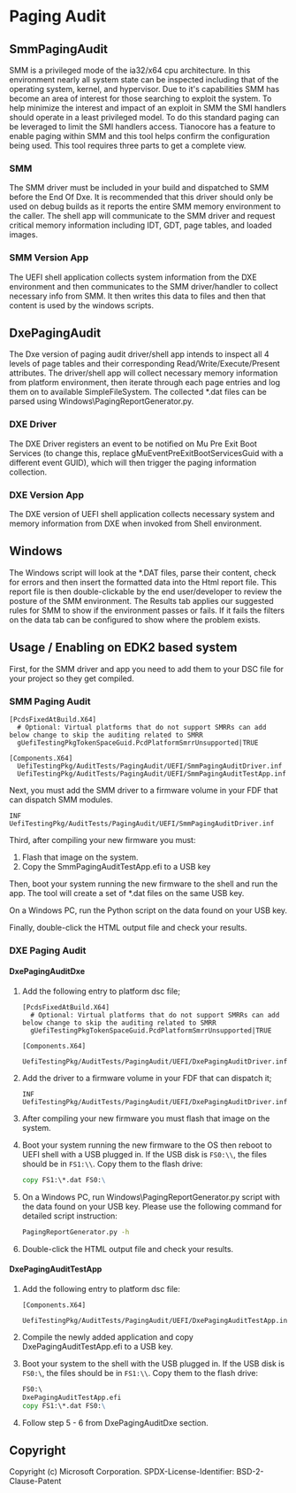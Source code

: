 # Paging Audit

## SmmPagingAudit

SMM is a privileged mode of the ia32/x64 cpu architecture.  In this environment nearly all system state can
be inspected including that of the operating system, kernel, and hypervisor.  Due to it's
capabilities SMM has become an area of interest for those searching to exploit the system.
To help minimize the interest and impact of an exploit in SMM the SMI handlers should operate
in a least privileged model.  To do this standard paging can be leveraged to limit the SMI
handlers access.  Tianocore has a feature to enable paging within SMM and this tool helps confirm
the configuration being used.  This tool requires three parts to get a complete view.

### SMM

The SMM driver must be included in your build and dispatched to SMM before the End Of Dxe.  It is
recommended that this driver should only be used on debug builds as it reports the entire
SMM memory environment to the caller.  The shell app will communicate to the SMM driver and
request critical memory information including IDT, GDT, page tables, and loaded images.

### SMM Version App

The UEFI shell application collects system information from the DXE environment and then
communicates to the SMM driver/handler to collect necessary info from SMM.  It then
writes this data to files and then that content is used by the windows scripts.

## DxePagingAudit

The Dxe version of paging audit driver/shell app intends to inspect all 4 levels of page
tables and their corresponding Read/Write/Execute/Present attributes. The driver/shell app will
collect necessary memory information from platform environment, then iterate through each
page entries and log them on to available SimpleFileSystem. The collected *.dat files can be
parsed using Windows\PagingReportGenerator.py.

### DXE Driver

The DXE Driver registers an event to be notified on Mu Pre Exit Boot Services (to change this,
replace gMuEventPreExitBootServicesGuid with a different event GUID), which will then trigger
the paging information collection.

### DXE Version App

The DXE version of UEFI shell application collects necessary system and memory information
from DXE when invoked from Shell environment.

## Windows

The Windows script will look at the *.DAT files, parse their content, check for errors
and then insert the formatted data into the Html report file.  This report file is then double-clickable
by the end user/developer to review the posture of the SMM environment.  The Results tab applies
our suggested rules for SMM to show if the environment passes or fails.
If it fails the filters on the data tab can be configured to show where the problem exists.

## Usage / Enabling on EDK2 based system

First, for the SMM driver and app you need to add them to your DSC file for your project so they get compiled.

### SMM Paging Audit

```text
[PcdsFixedAtBuild.X64]
  # Optional: Virtual platforms that do not support SMRRs can add below change to skip the auditing related to SMRR
  gUefiTestingPkgTokenSpaceGuid.PcdPlatformSmrrUnsupported|TRUE

[Components.X64]
  UefiTestingPkg/AuditTests/PagingAudit/UEFI/SmmPagingAuditDriver.inf
  UefiTestingPkg/AuditTests/PagingAudit/UEFI/SmmPagingAuditTestApp.inf
```

Next, you must add the SMM driver to a firmware volume in your FDF that can dispatch SMM modules.

```text
INF UefiTestingPkg/AuditTests/PagingAudit/UEFI/SmmPagingAuditDriver.inf
```

Third, after compiling your new firmware you must:

1. Flash that image on the system.
2. Copy the SmmPagingAuditTestApp.efi to a USB key

Then, boot your system running the new firmware to the shell and run the app. The tool will create a set of *.dat files on
the same USB key.

On a Windows PC, run the Python script on the data found on your USB key.

Finally, double-click the HTML output file and check your results.

### DXE Paging Audit

#### DxePagingAuditDxe

1. Add the following entry to platform dsc file;

    ```text
    [PcdsFixedAtBuild.X64]
      # Optional: Virtual platforms that do not support SMRRs can add below change to skip the auditing related to SMRR
      gUefiTestingPkgTokenSpaceGuid.PcdPlatformSmrrUnsupported|TRUE

    [Components.X64]
        UefiTestingPkg/AuditTests/PagingAudit/UEFI/DxePagingAuditDriver.inf
    ```

2. Add the driver to a firmware volume in your FDF that can dispatch it;

    ```text
    INF UefiTestingPkg/AuditTests/PagingAudit/UEFI/DxePagingAuditDriver.inf
    ```

3. After compiling your new firmware you must flash that image on the system.
4. Boot your system running the new firmware to the OS then reboot to UEFI shell with a USB plugged in. If the USB disk is
    `FS0:\\`, the files should be in `FS1:\\`. Copy them to the flash drive:

    ```cmd
    copy FS1:\*.dat FS0:\
    ```

5. On a Windows PC, run Windows\PagingReportGenerator.py script with the data found on your USB key. Please use the following
command for detailed script instruction:

    ```cmd
    PagingReportGenerator.py -h
    ```

6. Double-click the HTML output file and check your results.

#### DxePagingAuditTestApp

1. Add the following entry to platform dsc file:

    ```text
    [Components.X64]
        UefiTestingPkg/AuditTests/PagingAudit/UEFI/DxePagingAuditTestApp.inf
    ```

2. Compile the newly added application and copy DxePagingAuditTestApp.efi to a USB key.
3. Boot your system to the shell with the USB plugged in. If the USB disk is `FS0:\`, the files
should be in `FS1:\\`. Copy them to the flash drive:

    ```cmd
    FS0:\
    DxePagingAuditTestApp.efi
    copy FS1:\*.dat FS0:\
    ```

4. Follow step 5 - 6 from DxePagingAuditDxe section.

## Copyright

Copyright (c) Microsoft Corporation.
SPDX-License-Identifier: BSD-2-Clause-Patent
